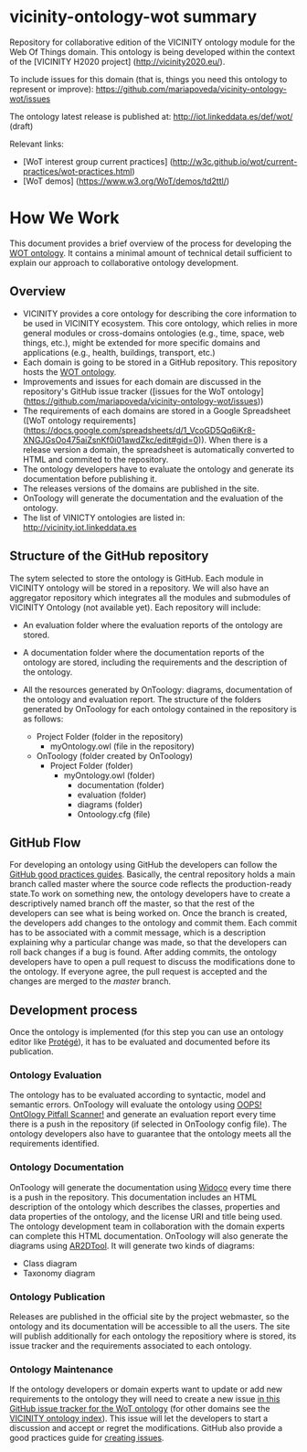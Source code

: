 # vicinity-ontology-wot summary
Repository for collaborative edition of the VICINITY ontology module for the Web Of Things domain. This ontology is being developed within the context of the [VICINITY H2020 project] (http://vicinity2020.eu/).

To include issues for this domain (that is, things you need this ontology to represent or improve): https://github.com/mariapoveda/vicinity-ontology-wot/issues

The ontology latest release is published at: http://iot.linkeddata.es/def/wot/ (draft)

Relevant links:

- [WoT interest group current practices] (http://w3c.github.io/wot/current-practices/wot-practices.html)
- [WoT demos] (https://www.w3.org/WoT/demos/td2ttl/)

# How We Work
This document provides a brief overview of the process for developing the [WOT ontology](http://iot.linkeddata.es/def/wot/). It contains a minimal amount of technical detail sufficient to explain our approach to collaborative ontology development.

## Overview 

- VICINITY provides a core ontology for describing the core information to be used in VICINITY ecosystem. This core ontology, which relies in more general modules or cross-domains ontologies (e.g., time, space, web things, etc.), might be extended for more specific domains and applications (e.g., health, buildings, transport, etc.)
- Each domain is going to be stored in a GitHub repository. This repository hosts the [WOT ontology](http://iot.linkeddata.es/def/wot/).
- Improvements and issues for each domain are discussed in the repository's GitHub issue tracker ([issues for the WoT ontology] (https://github.com/mariapoveda/vicinity-ontology-wot/issues))
- The requirements of each domains are stored in a Google Spreadsheet ([WoT ontology requirements] (https://docs.google.com/spreadsheets/d/1_VcoGD5Qq6iKr8-XNGJGsOo475aiZsnKf0i01awdZkc/edit#gid=0)). When there is a release version a domain, the spreadsheet is automatically converted to HTML and commited to the repository.
- The ontology developers have to evaluate the ontology and generate its documentation before publishing it.
- The releases versions of the domains are published in the site.
- OnToology will generate the documentation and the evaluation of the ontology. 
- The list of VINICTY ontologies are listed in: http://vicinity.iot.linkeddata.es

## Structure of the GitHub repository

The sytem selected to store the ontology is GitHub. Each module in VICINITY ontology will be stored in a repository. We will also have an aggregator repository which integrates all the modules and submodules of VICINITY Ontology (not available yet). Each repository will include:

- An evaluation folder where the evaluation reports of the ontology are stored.

- A documentation folder where the documentation reports of the ontology are stored, including the requirements and the description of the ontology.

- All the resources generated by OnToology: diagrams, documentation of the ontology and evaluation report. The structure of the folders generated by OnToology for each ontology contained in the repository is as follows:
   
   - Project Folder (folder in the repository)
       - myOntology.owl (file in the repository)
   - OnToology (folder created by OnToology)
       - Project Folder (folder)
           - myOntology.owl (folder)
               - documentation (folder)
               - evaluation (folder)
               - diagrams (folder)
               - Ontoology.cfg (file)

## GitHub Flow

For developing an ontology using GitHub the developers can follow the [GitHub good practices guides](https://guides.github.com/). Basically, the central repository holds a main branch called master where the source code reflects the production-ready state.To work on something new, the ontology developers have to create a descriptively named branch off the master, so that the rest of the developers can see what is being worked on. Once the branch is created, the developers add changes to the ontology and commit them. Each commit has to be associated with a commit message, which is a description explaining why a particular change was made, so that the developers can roll back changes if a bug is found. After adding commits, the ontology developers have to open a pull request to discuss the modifications done to the ontology. If everyone agree, the pull request is accepted and the changes are merged to the *master* branch.

## Development process

Once the ontology is implemented (for this step you can use an ontology editor like [Protégé](http://protege.stanford.edu/)), it has to be evaluated and documented before its publication.

### Ontology Evaluation
The ontology has to be evaluated according to syntactic, model and semantic errors. OnToology will evaluate the ontology using [OOPS! OntOlogy Pitfall Scanner!](http://oops.linkeddata.es/) and generate an evaluation report every time there is a push in the repository (if selected in OnToology config file). The ontology developers also have to guarantee that the ontology meets all the requirements identified. 

### Ontology Documentation

OnToology will generate the documentation using [Widoco](https://github.com/dgarijo/Widoco) every time there is a push in the repository. This documentation includes an HTML description of the ontology which describes the classes, properties and data properties of the ontology, and the license URI and title being used. The ontology development team in collaboration with the domain experts can complete this HTML documentation. OnToology will also generate the diagrams using [AR2DTool](https://github.com/idafensp/ar2dtool). It will generate two kinds of diagrams:

- Class diagram
- Taxonomy diagram

### Ontology Publication

Releases are published in the official site by the project webmaster, so the ontology and its documentation will be accessible to all the users. The site will publish additionally for each ontology the repositiory where is stored, its issue tracker and the requirements associated to each ontology.

### Ontology Maintenance
If the ontology developers or domain experts want to update or add new requirements to the ontology they will need to create a new issue [in this GitHub issue tracker for the WoT ontology](https://github.com/mariapoveda/vicinity-ontology-wot/issues) (for other domains see the [VICINITY ontology index](http://vicinity.iot.linkeddata.es)). This issue will let the developers to start a discussion and accept or regret the modifications. GitHub also provide a good practices guide for [creating issues](https://guides.github.com/features/issues/). 
